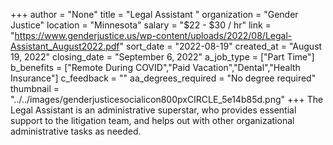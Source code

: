 +++
author = "None"
title = "Legal Assistant "
organization = "Gender Justice"
location = "Minnesota"
salary = "$22 - $30 / hr"
link = "https://www.genderjustice.us/wp-content/uploads/2022/08/Legal-Assistant_August2022.pdf"
sort_date = "2022-08-19"
created_at = "August 19, 2022"
closing_date = "September 6, 2022"
a_job_type = ["Part Time"]
b_benefits = ["Remote During COVID","Paid Vacation","Dental","Health Insurance"]
c_feedback = ""
aa_degrees_required = "No degree required"
thumbnail = "../../images/genderjusticesocialicon800pxCIRCLE_5e14b85d.png"
+++
The Legal Assistant is an administrative superstar, who provides essential support to the litigation team, and helps out with other organizational administrative tasks as needed.